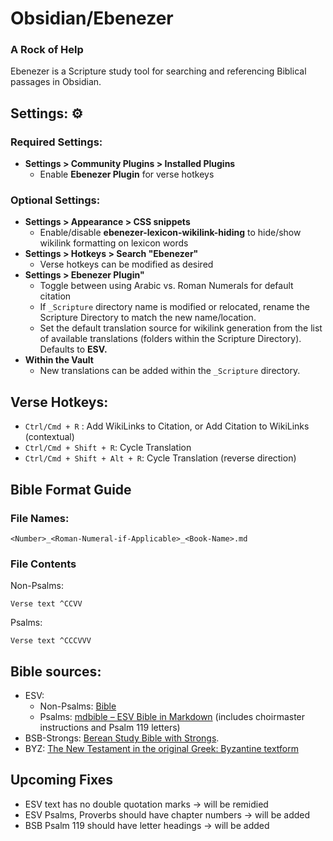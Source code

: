 # Obsidian/Ebenezer
### A Rock of Help

Ebenezer is a Scripture study tool for searching and referencing Biblical passages in Obsidian. 

## Settings: ⚙️
### Required Settings:
- **Settings > Community Plugins > Installed Plugins**
	-  Enable **Ebenezer Plugin** for verse hotkeys

### Optional Settings:
- **Settings > Appearance > CSS snippets**
	- Enable/disable  **ebenezer-lexicon-wikilink-hiding** to hide/show wikilink formatting on lexicon words
- **Settings > Hotkeys > Search "Ebenezer"**
	- Verse hotkeys can be modified as desired
- **Settings > Ebenezer Plugin"**
	- Toggle between using Arabic vs. Roman Numerals for default citation
	- If `_Scripture` directory name is modified or relocated, rename the  Scripture Directory to match the new name/location. 
	- Set the default translation source for wikilink generation from the list of available translations (folders within the Scripture Directory). Defaults to **ESV.**
- **Within the Vault**
	- New translations can be added within the `_Scripture` directory. 

## Verse Hotkeys:
- `Ctrl/Cmd + R` : Add WikiLinks to Citation, or Add Citation to WikiLinks (contextual) 
- `Ctrl/Cmd + Shift + R`: Cycle Translation
- `Ctrl/Cmd + Shift + Alt + R`: Cycle Translation (reverse direction)

## Bible Format Guide
### File Names:
```
<Number>_<Roman-Numeral-if-Applicable>_<Book-Name>.md
```
### File Contents
Non-Psalms:
```
Verse text ^CCVV
```
Psalms:
```
Verse text ^CCCVVV
```

## Bible sources:
- ESV:
	- Non-Psalms: [Bible](https://github.com/rwev/bible/tree/master)
	- Psalms: [mdbible – ESV Bible in Markdown](https://github.com/lguenth/mdbible) (includes choirmaster instructions and Psalm 119 letters)
- BSB-Strongs: [Berean Study Bible with Strongs](https://github.com/gapmiss/berean-study-bible-with-strongs).
- BYZ: [The New Testament in the original Greek: Byzantine textform](https://github.com/byztxt/byzantine-majority-text)

## Upcoming Fixes
- ESV text has no double quotation marks -> will be remidied
- ESV Psalms, Proverbs should have chapter numbers -> will be added
- BSB Psalm 119 should have letter headings -> will be added